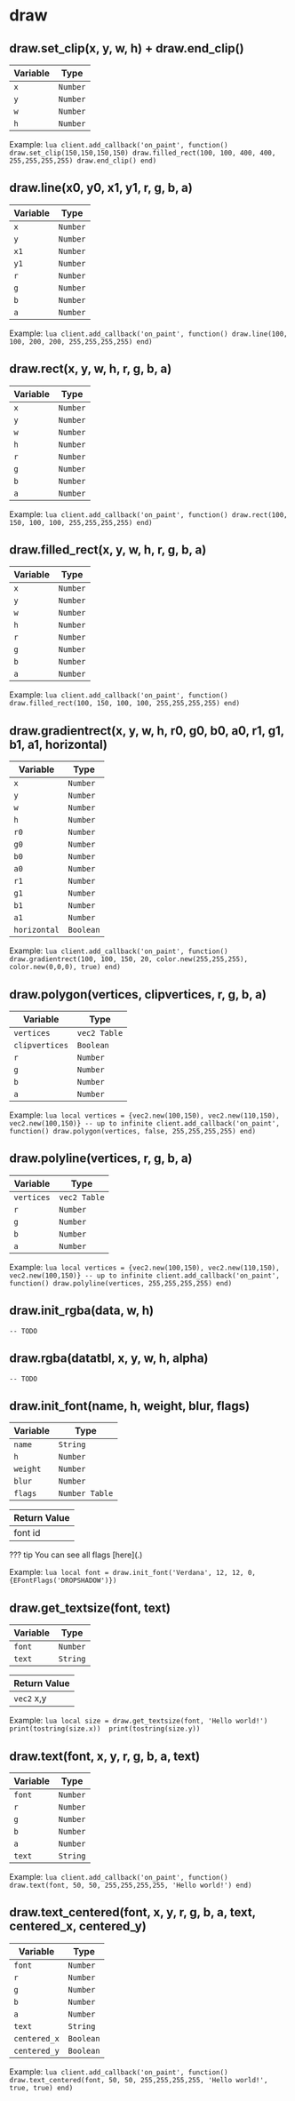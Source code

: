 # draw

## draw.set_clip(x, y, w, h) + draw.end_clip()
| Variable      | Type     |
| ------------- | -------- |
| `x`        | `Number` |
| `y`        | `Number` |
| `w`        | `Number` |
| `h`        | `Number` |

Example:
    ```lua
    client.add_callback('on_paint', function()
        draw.set_clip(150,150,150,150)
        draw.filled_rect(100, 100, 400, 400, 255,255,255,255)
        draw.end_clip()
    end)    
    ```

## draw.line(x0, y0, x1, y1, r, g, b, a)
| Variable      | Type     |
| ------------- | -------- |
| `x`        | `Number` |
| `y`        | `Number` |
| `x1`        | `Number` |
| `y1`        | `Number` |
| `r`        | `Number` |
| `g`        | `Number` |
| `b`        | `Number` |
| `a`        | `Number` |

Example:
    ```lua
    client.add_callback('on_paint', function()
        draw.line(100, 100, 200, 200, 255,255,255,255)
    end)    
    ```


## draw.rect(x, y, w, h, r, g, b, a)
| Variable      | Type     |
| ------------- | -------- |
| `x`        | `Number` |
| `y`        | `Number` |
| `w`        | `Number` |
| `h`        | `Number` |
| `r`        | `Number` |
| `g`        | `Number` |
| `b`        | `Number` |
| `a`        | `Number` |

Example:
    ```lua
    client.add_callback('on_paint', function()
        draw.rect(100, 150, 100, 100, 255,255,255,255)
    end)    
    ```


## draw.filled_rect(x, y, w, h, r, g, b, a)
| Variable      | Type     |
| ------------- | -------- |
| `x`        | `Number` |
| `y`        | `Number` |
| `w`        | `Number` |
| `h`        | `Number` |
| `r`        | `Number` |
| `g`        | `Number` |
| `b`        | `Number` |
| `a`        | `Number` |

Example:
    ```lua
    client.add_callback('on_paint', function()
        draw.filled_rect(100, 150, 100, 100, 255,255,255,255)
    end)    
    ```


## draw.gradientrect(x, y, w, h, r0, g0, b0, a0, r1, g1, b1, a1, horizontal)

| Variable      | Type     |
| ------------- | -------- |
| `x`        | `Number` |
| `y`        | `Number` |
| `w`        | `Number` |
| `h`        | `Number` |
| `r0`        | `Number` |
| `g0`        | `Number` |
| `b0`        | `Number` |
| `a0`        | `Number` |
| `r1`        | `Number` |
| `g1`        | `Number` |
| `b1`        | `Number` |
| `a1`        | `Number` |
| `horizontal`| `Boolean` |

Example:
    ```lua
    client.add_callback('on_paint', function()
        draw.gradientrect(100, 100, 150, 20, color.new(255,255,255), color.new(0,0,0), true)
    end)
    ```

## draw.polygon(vertices, clipvertices, r, g, b, a)
| Variable      | Type     |
| ------------- | -------- |
| `vertices`    | `vec2 Table` |
| `clipvertices`| `Boolean` |
| `r`        | `Number` |
| `g`        | `Number` |
| `b`        | `Number` |
| `a`        | `Number` |

Example:
    ```lua
    local vertices = {vec2.new(100,150), vec2.new(110,150), vec2.new(100,150)} -- up to infinite
    client.add_callback('on_paint', function()
        draw.polygon(vertices, false, 255,255,255,255)
    end)    
    ```


## draw.polyline(vertices, r, g, b, a)
| Variable      | Type     |
| ------------- | -------- |
| `vertices`    | `vec2 Table` |
| `r`        | `Number` |
| `g`        | `Number` |
| `b`        | `Number` |
| `a`        | `Number` |

Example:
    ```lua
    local vertices = {vec2.new(100,150), vec2.new(110,150), vec2.new(100,150)} -- up to infinite
    client.add_callback('on_paint', function()
        draw.polyline(vertices, 255,255,255,255)
    end)    
    ```


## draw.init_rgba(data, w, h)
    -- TODO
    
## draw.rgba(datatbl, x, y, w, h, alpha)
    -- TODO

## draw.init_font(name, h, weight, blur, flags)
| Variable      | Type     |
| ------------- | -------- |
| `name`        | `String` |
| `h`        | `Number` |
| `weight`        | `Number` |
| `blur`        | `Number` |
| `flags`        | `Number Table` |

|  Return Value    |
| ---------------- |
| font id  |

??? tip
    You can see all flags [here](.\)

Example:
    ```lua
    local font = draw.init_font('Verdana', 12, 12, 0, {EFontFlags('DROPSHADOW')})
    ```

## draw.get_textsize(font, text)
| Variable      | Type     |
| ------------- | -------- |
| `font`        | `Number` |
| `text`        | `String` |

|  Return Value    |
| ---------------- |
| `vec2` x,y  |

Example:
    ```lua
    local size = draw.get_textsize(font, 'Hello world!')
    print(tostring(size.x)) 
    print(tostring(size.y))  
    ```

## draw.text(font, x, y, r, g, b, a, text)
| Variable      | Type     |
| ------------- | -------- |
| `font`        | `Number` |
| `r`        | `Number` |
| `g`        | `Number` |
| `b`        | `Number` |
| `a`        | `Number` |
| `text`        | `String` |

Example:
    ```lua
    client.add_callback('on_paint', function()
        draw.text(font, 50, 50, 255,255,255,255, 'Hello world!')
    end)    
    ```


## draw.text_centered(font, x, y, r, g, b, a, text, centered_x, centered_y)
| Variable      | Type     |
| ------------- | -------- |
| `font`        | `Number` |
| `r`        | `Number` |
| `g`        | `Number` |
| `b`        | `Number` |
| `a`        | `Number` |
| `text`        | `String` |
| `centered_x`| `Boolean` |
| `centered_y`| `Boolean` |

Example:
    ```lua
    client.add_callback('on_paint', function()
        draw.text_centered(font, 50, 50, 255,255,255,255, 'Hello world!', true, true)
    end)    
    ```
